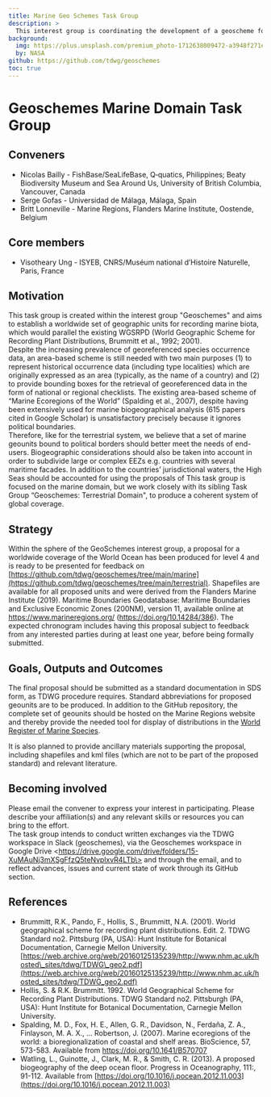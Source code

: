 ```yaml
---
title: Marine Geo Schemes Task Group
description: >
  This interest group is coordinating the development of a geoscheme for marine regions, including standard names, abbreviations, and boundaries, that is practically useful for managing occurrence data and species distributions.
background:
  img: https://plus.unsplash.com/premium_photo-1712638009472-a3948f271e81?q=80&w=2832&auto=format&fit=crop&ixlib=rb-4.0.3&ixid=M3wxMjA3fDB8MHxwaG90by1wYWdlfHx8fGVufDB8fHx8fA%3D%3D
  by: NASA
github: https://github.com/tdwg/geoschemes
toc: true
---
```


# Geoschemes Marine Domain Task Group

## Conveners

* Nicolas Bailly \- FishBase/SeaLifeBase, Q‑quatics, Philippines; Beaty Biodiversity Museum and Sea Around Us, University of British Columbia, Vancouver, Canada  
* Serge Gofas \- Universidad de Málaga, Málaga, Spain  
* Britt Lonneville \- Marine Regions, Flanders Marine Institute, Oostende, Belgium  


## Core members

* Visotheary Ung \- ISYEB, CNRS/Muséum national d’Histoire Naturelle, Paris, France

## Motivation

This task group is created within the interest group "Geoschemes" and aims to establish a worldwide set of geographic units for recording marine biota, which would parallel the existing WGSRPD (World Geographic Scheme for Recording Plant Distributions, Brummitt et al., 1992; 2001).   
Despite the increasing prevalence of georeferenced species occurrence data, an area-based scheme is still needed with two main purposes (1) to represent historical occurrence data (including type localities) which are originally expressed as an area (typically, as the name of a country) and (2) to provide bounding boxes for the retrieval of georeferenced data in the form of national or regional checklists. The existing area-based scheme of “Marine Ecoregions of the World” (Spalding et al., 2007), despite having been extensively used for marine biogeographical analysis (615 papers cited in Google Scholar) is unsatisfactory precisely because it ignores political boundaries.  
Therefore, like for the terrestrial system, we believe that a set of marine geounits bound to political borders should better meet the needs of end-users. Biogeographic considerations should also be taken into account in order to subdivide large or complex EEZs e.g. countries with several maritime facades. In addition to the countries’ jurisdictional waters, the High Seas should be accounted for using the proposals of This task group is focused on the marine domain, but  we work closely with its sibling Task Group “Geoschemes: Terrestrial Domain", to produce a coherent system of global coverage.  
 

## Strategy

Within the sphere of the GeoSchemes interest group, a proposal for a worldwide coverage of the World Ocean has been produced for level 4 and is ready to be presented for feedback on [https://github.com/tdwg/geoschemes/tree/main/marine](https://github.com/tdwg/geoschemes/tree/main/terrestrial). Shapefiles are available for all proposed units and were derived from the Flanders Marine Institute (2019). Maritime Boundaries Geodatabase: Maritime Boundaries and Exclusive Economic Zones (200NM), version 11, available online at https://www.marineregions.org/  (https://doi.org/10.14284/386). The expected chronogram includes having this proposal subject to feedback from any interested parties during at least one year, before being formally submitted.   

## Goals, Outputs and Outcomes   

The final proposal should be submitted as a standard documentation in SDS form, as TDWG procedure requires. Standard abbreviations for proposed geounits are to be produced. In addition to the GitHub repository, the complete set of geounits should be hosted on the Marine Regions website and thereby provide the needed tool for display of distributions in the [World Register of Marine Species](https://www.marinespecies.org/).

It is also planned to provide ancillary materials supporting the proposal, including shapefiles and kml files (which are not to be part of the proposed standard) and relevant literature.  
 

## Becoming involved

Please email the convener to express your interest in participating. Please describe your affiliation(s) and any relevant skills or resources you can bring to the effort.   
The task group intends to conduct written exchanges via the TDWG workspace in Slack (geoschemes), via the Geoschemes workspace in Google Drive \<https://drive.google.com/drive/folders/15-XuMAuNj3mXSgFfzQ5teNvplxvR4LTb\> and through the email, and to reflect advances, issues and current state of work through its GitHub section. 

## References

* Brummitt, R.K., Pando, F., Hollis, S., Brummitt, N.A. (2001). World geographical scheme for recording plant distributions. Edit. 2\. TDWG Standard no2. Pittsburg (PA, USA): Hunt Institute for Botanical Documentation, Carnegie Mellon University. [https://web.archive.org/web/20160125135239/http://www.nhm.ac.uk/hosted\_sites/tdwg/TDWG\_geo2.pdf](https://web.archive.org/web/20160125135239/http://www.nhm.ac.uk/hosted_sites/tdwg/TDWG_geo2.pdf)  
* Hollis, S. & R.K. Brummitt. 1992\. World Geographical Scheme for Recording Plant Distributions. TDWG Standard no2. Pittsburgh (PA, USA): Hunt Institute for Botanical Documentation, Carnegie Mellon University.  
* Spalding, M. D., Fox, H. E., Allen, G. R., Davidson, N., Ferdaña, Z. A., Finlayson, M. A. X., ... Robertson, J. (2007). Marine ecoregions of the world: a bioregionalization of coastal and shelf areas. BioScience, 57, 573-583. Available from https://doi.org/10.1641/B570707  
* Watling, L., Guinotte, J., Clark, M. R., & Smith, C. R. (2013). A proposed biogeography of the deep ocean floor. Progress in Oceanography, 111:, 91-112. Available from [https://doi.org/10.1016/j.pocean.2012.11.003](https://doi.org/10.1016/j.pocean.2012.11.003)
